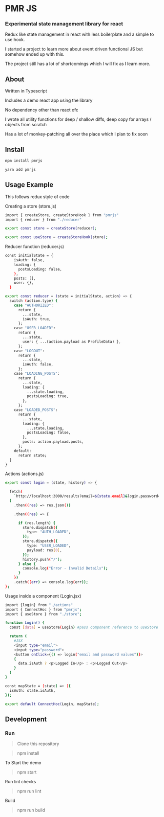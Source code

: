 # PMR JS

### Experimental state management library for react

Redux like state management in react with less boilerplate and a simple to use hook.

I started a project to learn more about event driven functional JS but somehow ended up with this.

The project still has a lot of shortcomings which I will fix as I learn more.

## About

Written in Typescript

Includes a demo react app using the library

No dependency other than react ofc

I wrote all utility functions for deep / shallow diffs, deep copy for arrays / objects from scratch

Has a lot of monkey-patching all over the place which I plan to fix soon

## Install

```bash
npm install pmrjs
```

```bash
yarn add pmrjs
```

## Usage Example

This follows redux style of code

Creating a store (store.js)

```bash
import { createStore, createStoreHook } from "pmrjs"
import { reducer } from "./reducer"

export const store = createStore(reducer);

export const useStore = createStoreHook(store);
```

Reducer function (reducer.js)

```bash
const initialState = {
    isAuth: false,
    loading: {
      postsLoading: false,
    },
    posts: [],
    user: {},
  }

export const reducer = (state = initialState, action) => {
  switch (action.type) {
    case "AUTHORIZED":
      return {
        ...state,
        isAuth: true,
      };
    case "USER_LOADED":
      return {
        ...state,
        user: { ...(action.payload as ProfileData) },
      };
    case "LOGOUT":
      return {
        ...state,
        isAuth: false,
      };
    case "LOADING_POSTS":
      return {
        ...state,
        loading: {
          ...state.loading,
          postsLoading: true,
        },
      };
    case "LOADED_POSTS":
      return {
        ...state,
        loading: {
          ...state.loading,
          postsLoading: false,
        },
        posts: action.payload.posts,
      };
    default:
      return state;
  }
}

```

Actions (actions.js)

```bash
export const login = (state, history) => {

  fetch(
    `http://localhost:3000/results?email=${state.email}&login.password=${state.password}`
  )
    .then((res) => res.json())

    .then((res) => {

      if (res.length) {
        store.dispatch({
          type: "AUTH_LOADED",
        });
        store.dispatch({
          type: "USER_LOADED",
          payload: res[0],
        });
        history.push("/");
      } else {
        console.log("Error - Invalid Details");
      }
    })
    .catch((err) => console.log(err));
};
```

Usage inside a component (Login.jsx)

```bash
import {login} from "./actions"
import { ConnectHoc } from "pmrjs";
import { useStore } from "./store";

function Login() {
  const [data] = useStore(Login) #pass component reference to useStore

  return (
    #JSX
    <input type="email">
    <input type="password">
    <button onClick={() => login("email and password values")}>
    {
      data.isAuth ? <p>Logged In</p> : <p>Logged Out</p>
    }
  )
}

const mapState = (state) => ({
  isAuth: state.isAuth,
});

export default ConnectHoc(Login, mapState);

```

## Development

### Run

> Clone this repository

> npm install

To Start the demo

> npm start

Run lint checks

> npm run lint

Build

> npm run build
